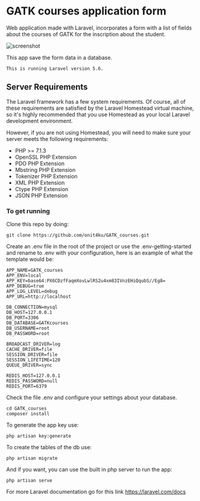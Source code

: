 # GATK courses application form

Web application made with Laravel, incorporates a form with a list of fields about the courses of GATK for the inscription about the student.

![screenshot](http://clinbioinfosspa.es/files/image/gatk.png)

This app save the form data in a database.

`This is running Laravel version 5.6.`

## Server Requirements

The Laravel framework has a few system requirements. Of course, all of these requirements are satisfied by the Laravel Homestead virtual machine, so it's highly recommended that you use Homestead as your local Laravel development environment.

However, if you are not using Homestead, you will need to make sure your server meets the following requirements:

* PHP >= 7.1.3
* OpenSSL PHP Extension
* PDO PHP Extension
* Mbstring PHP Extension
* Tokenizer PHP Extension
* XML PHP Extension
* Ctype PHP Extension
* JSON PHP Extension

### To get running

Clone this repo by doing:

    git clone https://github.com/onit4ku/GATK_courses.git

Create an .env file in the root of the project or use the .env-getting-started and rename to .env with your configuration, here is an example of what the template would be:

    APP_NAME=GATK_courses
    APP_ENV=local
    APP_KEY=base64:PX6CDzfFaqmXovLwlRS2u4xm83IVnzEHiQqubS//Eg8=
    APP_DEBUG=true
    APP_LOG_LEVEL=debug
    APP_URL=http://localhost

    DB_CONNECTION=mysql
    DB_HOST=127.0.0.1
    DB_PORT=3306
    DB_DATABASE=GATKcourses
    DB_USERNAME=root
    DB_PASSWORD=root

    BROADCAST_DRIVER=log
    CACHE_DRIVER=file
    SESSION_DRIVER=file
    SESSION_LIFETIME=120
    QUEUE_DRIVER=sync

    REDIS_HOST=127.0.0.1
    REDIS_PASSWORD=null
    REDIS_PORT=6379

Check the file .env and configure your settings about your database.

    cd GATK_courses
    composer install

To generate the app key use:

    php artisan key:generate

To create the tables of the db use:

    php artisan migrate

And if you want, you can use the built in php server to run the app:

    php artisan serve

For more Laravel documentation go for this link
<https://laravel.com/docs>
